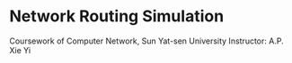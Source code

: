 # Network Routing Simulation
Coursework of Computer Network, Sun Yat-sen University
Instructor: A.P. Xie Yi
